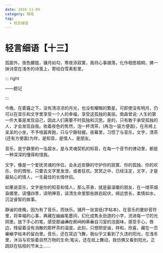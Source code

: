 ```yaml
---
date: 2016-11-09
category: 随笔
tag:
  - 轻言细语
---
```


# 轻言细语【十三】

孤窗外，夜色朦胧，镰月如勾，寒夜添寂寞，我将心事摘落，化作相思梧桐，拂一抹诗意在浅冬的诗笺上，寄给白雪素影里。

::: right

——题记

:::

今晚，在雾霾之下，没有清凉凉的月光，也没有耀眼的繁星。可即使没有明月，仍可以在音乐和文字里享受一个人的幸福，享受这孤独的美丽。南森曾说: 人生的第一件大事是发现自己，因此人们需要不时孤独和沉思。是的，只有敢于承受孤独的人，才会发现自我。依着夜色的隽然，泡一杯清茶，(再泡一袋方便面)，在吊椅上呆呆的小坐，不予喧嚣奔跑，只与宁静轻握。夜幕里，习惯了与音乐，文字，清茶(还有方便面)为伴，是知音，是情人，是朋友。

音乐，是宁静里的一泓碧水，是与灵魂契机的知音，在每一个音节的律动里，都是一种深深的懂得和惜我。

文字，像是一个爱抚灵魂的伴侣，会永远安静的守护你的寂寞、你的孤独、你的欢乐、你的惆怅，只要去文字里发泄，或者狂欢。冥冥之中，已经注定，文字，才是最贴心的情人，一生最佳的长情伴侣。

如果说音乐，文字是你的知音和情人，那么茶香，就是最温暖的朋友，在一缕茶烟袅娜里，读懂四季，读明禅音，读清生命里那些跌宕起伏，绵远悠长，柔情如水，沉淀睿智的故事。

静谧的夜晚，因为有了音乐，而快乐。铺开一张宣纸(字帖本)，在音乐的曼妙音符里，将幸福的心事，典藏在幽幽笔墨间，幻化成隽永劲道的小字，流进每一寸的光阴里。放下手心的笔，感受那~~溢满在房间的茶香~~自习室的泡面味，感受手心，唇边，残留着没有消散的那杯茶的温度。此刻，只想把安谧，祥和，欣喜，藏在一页~~宣纸~~字帖本的留白里。音乐，还在耳边飞舞，我似乎又看到了久违的阳光，在浅冬里，沐浴与欢愉着自然万物的生命;笔尖，还在纸上舞动，我仿佛又看到阳光，正跳跃在枯枝的节末上……
